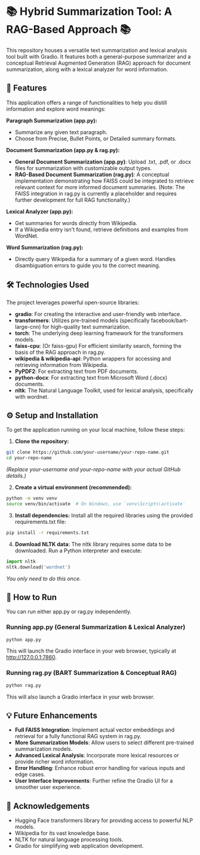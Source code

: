 # 📚 Hybrid Summarization Tool: A RAG-Based Approach 📚

This repository houses a versatile text summarization and lexical analysis tool built with Gradio. It features both a general-purpose summarizer and a conceptual Retrieval Augmented Generation (RAG) approach for document summarization, along with a lexical analyzer for word information.

## 🚀 Features

This application offers a range of functionalities to help you distill information and explore word meanings:

**Paragraph Summarization (app.py):**
- Summarize any given text paragraph.
- Choose from Precise, Bullet Points, or Detailed summary formats.

**Document Summarization (app.py & rag.py):**
- **General Document Summarization (app.py)**: Upload .txt, .pdf, or .docx files for summarization with customizable output types.
- **RAG-Based Document Summarization (rag.py)**: A conceptual implementation demonstrating how FAISS could be integrated to retrieve relevant context for more informed document summaries. (Note: The FAISS integration in rag.py is currently a placeholder and requires further development for full RAG functionality.)

**Lexical Analyzer (app.py):**
- Get summaries for words directly from Wikipedia.
- If a Wikipedia entry isn't found, retrieve definitions and examples from WordNet.

**Word Summarization (rag.py):**
- Directly query Wikipedia for a summary of a given word. Handles disambiguation errors to guide you to the correct meaning.

## 🛠️ Technologies Used

The project leverages powerful open-source libraries:

- **gradio**: For creating the interactive and user-friendly web interface.
- **transformers**: Utilizes pre-trained models (specifically facebook/bart-large-cnn) for high-quality text summarization.
- **torch**: The underlying deep learning framework for the transformers models.
- **faiss-cpu**: (Or faiss-gpu) For efficient similarity search, forming the basis of the RAG approach in rag.py.
- **wikipedia & wikipedia-api**: Python wrappers for accessing and retrieving information from Wikipedia.
- **PyPDF2**: For extracting text from PDF documents.
- **python-docx**: For extracting text from Microsoft Word (.docx) documents.
- **nltk**: The Natural Language Toolkit, used for lexical analysis, specifically with wordnet.

## ⚙️ Setup and Installation

To get the application running on your local machine, follow these steps:

1. **Clone the repository:**

```bash
git clone https://github.com/your-username/your-repo-name.git
cd your-repo-name
```
*(Replace your-username and your-repo-name with your actual GitHub details.)*

2. **Create a virtual environment (recommended):**

```bash
python -m venv venv
source venv/bin/activate  # On Windows, use `venv\Scripts\activate`
```

3. **Install dependencies:**
Install all the required libraries using the provided requirements.txt file:

```bash
pip install -r requirements.txt
```

4. **Download NLTK data:**
The nltk library requires some data to be downloaded. Run a Python interpreter and execute:

```python
import nltk
nltk.download('wordnet')
```
*You only need to do this once.*

## 🚀 How to Run

You can run either app.py or rag.py independently.

### Running app.py (General Summarization & Lexical Analyzer)

```bash
python app.py
```

This will launch the Gradio interface in your web browser, typically at http://127.0.0.1:7860.

### Running rag.py (BART Summarization & Conceptual RAG)

```bash
python rag.py
```

This will also launch a Gradio interface in your web browser.

## 💡 Future Enhancements

- **Full FAISS Integration**: Implement actual vector embeddings and retrieval for a fully functional RAG system in rag.py.
- **More Summarization Models**: Allow users to select different pre-trained summarization models.
- **Advanced Lexical Analysis**: Incorporate more lexical resources or provide richer word information.
- **Error Handling**: Enhance robust error handling for various inputs and edge cases.
- **User Interface Improvements**: Further refine the Gradio UI for a smoother user experience.

## 🙏 Acknowledgements

- Hugging Face transformers library for providing access to powerful NLP models.
- Wikipedia for its vast knowledge base.
- NLTK for natural language processing tools.
- Gradio for simplifying web application development.
